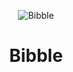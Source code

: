 
<p align="center">
    <img src="https://raw.githubusercontent.com/pmqueiroz/pure-css/master/ice%20cream/preview.png" alt="Bibble"">
  <h1 align="center">Bibble</h1>
</p>
